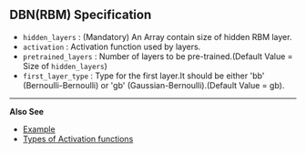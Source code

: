 DBN(RBM) Specification
----------------------


* `hidden_layers` : (Mandatory) An Array contain size of hidden RBM layer.
* `activation` : Activation function used by layers.
* `pretrained_layers` : Number of layers to be pre-trained.(Default Value = Size of `hidden_layers`)
* `first_layer_type` : Type for the first layer.It should be either 'bb' (Bernoulli-Bernoulli) or 'gb' (Gaussian-Bernoulli).(Default Value = gb).


___________________________________________________________________________________
**Also See**

* [Example]({{site.githubUrl}}/tree/master/sample_config/MNIST/DBN/rbm_spec.json)
* [Types of Activation functions](#activation-functions)
